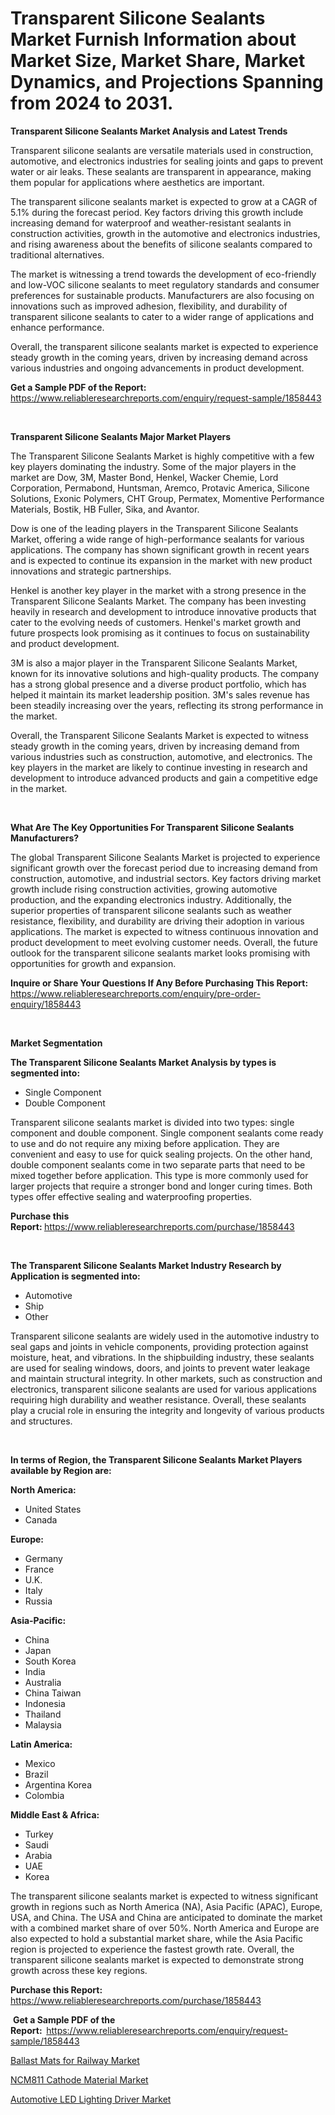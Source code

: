 <p><h1>Transparent Silicone Sealants Market Furnish Information about Market Size, Market Share, Market Dynamics, and Projections Spanning from 2024 to 2031.</h1></p><p><strong>Transparent Silicone Sealants Market Analysis and Latest Trends</strong></p>
<p><p>Transparent silicone sealants are versatile materials used in construction, automotive, and electronics industries for sealing joints and gaps to prevent water or air leaks. These sealants are transparent in appearance, making them popular for applications where aesthetics are important.</p><p>The transparent silicone sealants market is expected to grow at a CAGR of 5.1% during the forecast period. Key factors driving this growth include increasing demand for waterproof and weather-resistant sealants in construction activities, growth in the automotive and electronics industries, and rising awareness about the benefits of silicone sealants compared to traditional alternatives.</p><p>The market is witnessing a trend towards the development of eco-friendly and low-VOC silicone sealants to meet regulatory standards and consumer preferences for sustainable products. Manufacturers are also focusing on innovations such as improved adhesion, flexibility, and durability of transparent silicone sealants to cater to a wider range of applications and enhance performance.</p><p>Overall, the transparent silicone sealants market is expected to experience steady growth in the coming years, driven by increasing demand across various industries and ongoing advancements in product development.</p></p>
<p><strong>Get a Sample PDF of the Report:&nbsp;</strong> <a href="https://www.reliableresearchreports.com/enquiry/request-sample/1858443">https://www.reliableresearchreports.com/enquiry/request-sample/1858443</a></p>
<p>&nbsp;</p>
<p><strong>Transparent Silicone Sealants Major Market Players</strong></p>
<p><p>The Transparent Silicone Sealants Market is highly competitive with a few key players dominating the industry. Some of the major players in the market are Dow, 3M, Master Bond, Henkel, Wacker Chemie, Lord Corporation, Permabond, Huntsman, Aremco, Protavic America, Silicone Solutions, Exonic Polymers, CHT Group, Permatex, Momentive Performance Materials, Bostik, HB Fuller, Sika, and Avantor.</p><p>Dow is one of the leading players in the Transparent Silicone Sealants Market, offering a wide range of high-performance sealants for various applications. The company has shown significant growth in recent years and is expected to continue its expansion in the market with new product innovations and strategic partnerships.</p><p>Henkel is another key player in the market with a strong presence in the Transparent Silicone Sealants Market. The company has been investing heavily in research and development to introduce innovative products that cater to the evolving needs of customers. Henkel's market growth and future prospects look promising as it continues to focus on sustainability and product development.</p><p>3M is also a major player in the Transparent Silicone Sealants Market, known for its innovative solutions and high-quality products. The company has a strong global presence and a diverse product portfolio, which has helped it maintain its market leadership position. 3M's sales revenue has been steadily increasing over the years, reflecting its strong performance in the market.</p><p>Overall, the Transparent Silicone Sealants Market is expected to witness steady growth in the coming years, driven by increasing demand from various industries such as construction, automotive, and electronics. The key players in the market are likely to continue investing in research and development to introduce advanced products and gain a competitive edge in the market.</p></p>
<p>&nbsp;</p>
<p><strong>What Are The Key Opportunities For Transparent Silicone Sealants Manufacturers?</strong></p>
<p><p>The global Transparent Silicone Sealants Market is projected to experience significant growth over the forecast period due to increasing demand from construction, automotive, and industrial sectors. Key factors driving market growth include rising construction activities, growing automotive production, and the expanding electronics industry. Additionally, the superior properties of transparent silicone sealants such as weather resistance, flexibility, and durability are driving their adoption in various applications. The market is expected to witness continuous innovation and product development to meet evolving customer needs. Overall, the future outlook for the transparent silicone sealants market looks promising with opportunities for growth and expansion.</p></p>
<p><strong>Inquire or Share Your Questions If Any Before Purchasing This Report:</strong> <a href="https://www.reliableresearchreports.com/enquiry/pre-order-enquiry/1858443">https://www.reliableresearchreports.com/enquiry/pre-order-enquiry/1858443</a></p>
<p>&nbsp;</p>
<p><strong>Market Segmentation</strong></p>
<p><strong>The Transparent Silicone Sealants Market Analysis by types is segmented into:</strong></p>
<p><ul><li>Single Component</li><li>Double Component</li></ul></p>
<p><p>Transparent silicone sealants market is divided into two types: single component and double component. Single component sealants come ready to use and do not require any mixing before application. They are convenient and easy to use for quick sealing projects. On the other hand, double component sealants come in two separate parts that need to be mixed together before application. This type is more commonly used for larger projects that require a stronger bond and longer curing times. Both types offer effective sealing and waterproofing properties.</p></p>
<p><strong>Purchase this Report:&nbsp;</strong><a href="https://www.reliableresearchreports.com/purchase/1858443">https://www.reliableresearchreports.com/purchase/1858443</a></p>
<p>&nbsp;</p>
<p><strong>The Transparent Silicone Sealants Market Industry Research by Application is segmented into:</strong></p>
<p><ul><li>Automotive</li><li>Ship</li><li>Other</li></ul></p>
<p><p>Transparent silicone sealants are widely used in the automotive industry to seal gaps and joints in vehicle components, providing protection against moisture, heat, and vibrations. In the shipbuilding industry, these sealants are used for sealing windows, doors, and joints to prevent water leakage and maintain structural integrity. In other markets, such as construction and electronics, transparent silicone sealants are used for various applications requiring high durability and weather resistance. Overall, these sealants play a crucial role in ensuring the integrity and longevity of various products and structures.</p></p>
<p>&nbsp;</p>
<p><strong>In terms of Region, the Transparent Silicone Sealants Market Players available by Region are:</strong></p>
<p>
    <p> <strong> North America: </strong>
        <ul>
            <li>United States</li>
            <li>Canada</li>
        </ul>
        </p> 
    <p> <strong> Europe: </strong>
        <ul>
            <li>Germany</li>
            <li>France</li>
            <li>U.K.</li>
            <li>Italy</li>
            <li>Russia</li>
        </ul>
        </p> 
    <p> <strong> Asia-Pacific: </strong>
        <ul>
            <li>China</li>
            <li>Japan</li>
            <li>South Korea</li>
            <li>India</li>
            <li>Australia</li>
            <li>China Taiwan</li>
            <li>Indonesia</li>
            <li>Thailand</li>
            <li>Malaysia</li>
        </ul>
        </p> 
    <p> <strong> Latin America: </strong>
        <ul>
            <li>Mexico</li>
            <li>Brazil</li>
            <li>Argentina Korea</li>
            <li>Colombia</li>
        </ul>
        </p> 
    <p> <strong> Middle East & Africa: </strong>
        <ul>
            <li>Turkey</li>
            <li>Saudi</li>
            <li>Arabia</li>
            <li>UAE</li>
            <li>Korea</li>
        </ul>
    </p>
    </p>
<p><p>The transparent silicone sealants market is expected to witness significant growth in regions such as North America (NA), Asia Pacific (APAC), Europe, USA, and China. The USA and China are anticipated to dominate the market with a combined market share of over 50%. North America and Europe are also expected to hold a substantial market share, while the Asia Pacific region is projected to experience the fastest growth rate. Overall, the transparent silicone sealants market is expected to demonstrate strong growth across these key regions.</p></p>
<p><strong>Purchase this Report: </strong><a href="https://www.reliableresearchreports.com/purchase/1858443">https://www.reliableresearchreports.com/purchase/1858443</a></p>
<p>&nbsp;<strong>Get a Sample PDF of the Report:&nbsp;&nbsp;</strong><a href="https://www.reliableresearchreports.com/enquiry/request-sample/1858443">https://www.reliableresearchreports.com/enquiry/request-sample/1858443</a></p>
<p><strong></strong></p>
<p><p><a href="https://github.com/singletonthaxterkelliehr2df/Market-Research-Report-List-1/blob/main/ballast-mats-for-railway-market.md">Ballast Mats for Railway Market</a></p><p><a href="https://github.com/kufem1/Market-Research-Report-List-1/blob/main/ncm811-cathode-material-market.md">NCM811 Cathode Material Market</a></p><p><a href="https://frill-swim-3cd.notion.site/Automotive-LED-Lighting-Driver-Market-Size-2024-2031-Global-Industrial-Analysis-Key-Geographical--ed05efe3bd52481a8758928658b9f702">Automotive LED Lighting Driver Market</a></p></p>